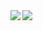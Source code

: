 <a href="https://github.com/mkotsollaris/github-readme-stats">
  <img align="left" src="https://github-readme-stats.vercel.app/api?username=mkotsollaris&title_color=ffffff&text_color=ffffff&icon_color=ec5990&bg_color=081229&show_icons=true" />
</a>
<a href="https://github.com/mkotsollaris/github-readme-stats">
  <img align="left" src="https://github-readme-stats.vercel.app/api/top-langs/?username=mkotsollaris&title_color=ffffff&text_color=ffffff&icon_color=bf1650&bg_color=081229" />
</a>

<!--
**mkotsollaris/mkotsollaris** is a ✨ _special_ ✨ repository because its `README.md` (this file) appears on your GitHub profile.

Here are some ideas to get you started:

- 🔭 I’m currently working on ...
- 🌱 I’m currently learning ...
- 👯 I’m looking to collaborate on ...
- 🤔 I’m looking for help with ...
- 💬 Ask me about ...
- 📫 How to reach me: ...
- 😄 Pronouns: ...
- ⚡ Fun fact: ...
-->
